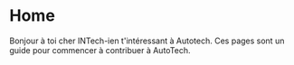 # Home

Bonjour à toi cher INTech-ien t'intéressant à Autotech. Ces pages sont un guide pour commencer à contribuer à AutoTech.

